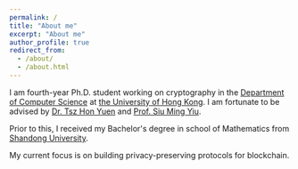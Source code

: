 ```yaml
---
permalink: /
title: "About me"
excerpt: "About me"
author_profile: true
redirect_from: 
  - /about/
  - /about.html
---
```


I am fourth-year Ph.D. student working on cryptography in the [Department of Computer Science](https://www.cs.hku.hk/) at [the University of Hong Kong](https://www.hku.hk/). I am fortunate to be advised by [Dr. Tsz Hon Yuen](https://thyuen.github.io/) and [Prof. Siu Ming Yiu](https://www.cs.hku.hk/people/academic-staff/smyiu). 

Prior to this, I received my Bachelor's degree in school of Mathematics from [Shandong University](https://en.sdu.edu.cn/).

My current focus is on building privacy-preserving protocols for blockchain.
